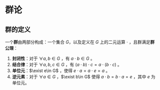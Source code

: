 # 群论

## 群的定义

一个**群**由两部分构成：一个集合 $G$，以及定义在 $G$ 上的二元运算 $\cdot$ ，且群满足**群公理**：

1. **封闭性**：对于 $\forall a,b\in G$ ，有 $a\cdot b\in G$ 。
2. **结合律**：对于 $\forall a,b,c\in G$ ，有 $(a\cdot b)\cdot c=a\cdot(b\cdot c)$ 。
3. **单位元**：$\exist e\in G$ ，使得 $e\cdot a=a\cdot e=a$ 。
4. **逆元素**：对于 $\forall a\in G$ ，$\exist b\in G$ 使得 $a\cdot b=b\cdot a=e$ ，其中 $e$ 为单位元。

